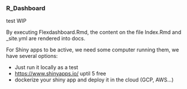 ### R_Dashboard

test WIP

By executing Flexdashboard.Rmd, the content on the file Index.Rmd and _site.yml are rendered into docs.



For Shiny apps to be active, we need some computer running them, we have several options:

* Just run it locally as a test
* <https://www.shinyapps.io/> uptil 5 free
* dockerize your shiny app and deploy it in the cloud (GCP, AWS...)
